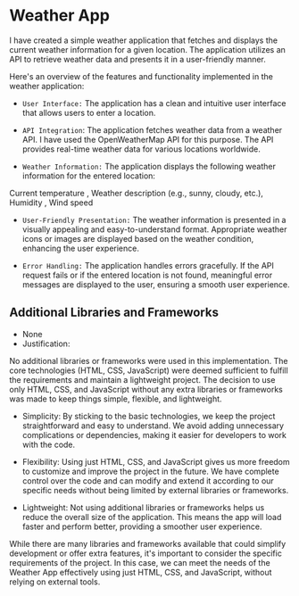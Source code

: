 # Weather App
I have created a simple weather application that fetches and displays the current weather information for a given location. The application utilizes an API to retrieve weather data and presents it in a user-friendly manner.

Here's an overview of the features and functionality implemented in the weather application:

- `User Interface:` The application has a clean and intuitive user interface that allows users to enter a location.

- `API Integration`: The application fetches weather data from a weather API. I have used the OpenWeatherMap API for this purpose. The API provides real-time weather data for various locations worldwide.

- `Weather Information:` The application displays the following weather information for the entered location:

Current temperature ,
Weather description (e.g., sunny, cloudy, etc.),
Humidity ,
Wind speed 

- `User-Friendly Presentation:` The weather information is presented in a visually appealing and easy-to-understand format. Appropriate weather icons or images are displayed based on the weather condition, enhancing the user experience.

- `Error Handling:` The application handles errors gracefully. If the API request fails or if the entered location is not found, meaningful error messages are displayed to the user, ensuring a smooth user experience.
## Additional Libraries and Frameworks
- None 
- Justification:

No additional libraries or frameworks were used in this implementation. The core technologies (HTML, CSS, JavaScript) were deemed sufficient to fulfill the requirements and maintain a lightweight project.
The decision to use only HTML, CSS, and JavaScript without any extra libraries or frameworks was made to keep things simple, flexible, and lightweight.

- Simplicity: By sticking to the basic technologies, we keep the project straightforward and easy to understand. We avoid adding unnecessary complications or dependencies, making it easier for developers to work with the code.

- Flexibility: Using just HTML, CSS, and JavaScript gives us more freedom to customize and improve the project in the future. We have complete control over the code and can modify and extend it according to our specific needs without being limited by external libraries or frameworks.

- Lightweight: Not using additional libraries or frameworks helps us reduce the overall size of the application. This means the app will load faster and perform better, providing a smoother user experience.

While there are many libraries and frameworks available that could simplify development or offer extra features, it's important to consider the specific requirements of the project. In this case, we can meet the needs of the Weather App effectively using just HTML, CSS, and JavaScript, without relying on external tools.
